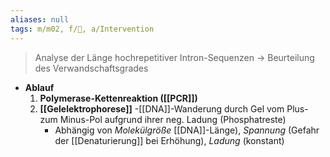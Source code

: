 ```yaml
---
aliases: null
tags: m/m02, f/🧬, a/Intervention
---
```

> Analyse der Länge hochrepetitiver Intron-Sequenzen → Beurteilung des Verwandschaftsgrades

- **Ablauf**
    1. **Polymerase-Kettenreaktion ([[PCR]])**
    2. **[[Gelelektrophorese]]**
        -[[DNA]]-Wanderung durch Gel vom Plus- zum Minus-Pol aufgrund ihrer neg. Ladung (Phosphatreste)
        - Abhängig von *Molekülgröße* [[DNA]]-Länge), *Spannung* (Gefahr der [[Denaturierung]] bei Erhöhung), *Ladung* (konstant)